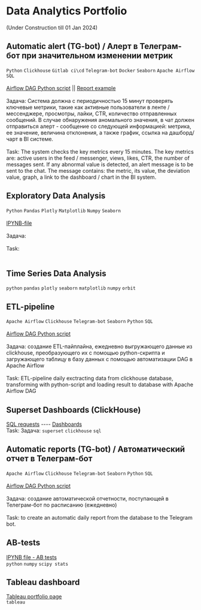 # Data Analytics Portfolio 
(Under Construction till 01 Jan 2024)

## Automatic alert (TG-bot) / Алерт в Телеграм-бот при значительном изменении метрик 
`Python` `Clickhouse` `Gitlab ci\cd` `Telegram-bot` `Docker` `Seaborn` `Apache Airflow` `SQL`<br><br>
[Airflow DAG Python script](https://github.com/annapavlovads/DA_portfolio/blob/main/airflow_dag_etl_tg_bot_reports/an_pavlova_15_min_bot_alert.py) || [Report example](https://drive.google.com/file/d/1j-aiejRbDkbRsspF-a7qtYXs7fUWMQCm/view?usp=share_link)<br><br>
Задача: Система должна с периодичностью 15 минут проверять ключевые метрики, такие как активные пользователи в ленте / мессенджере, просмотры, лайки, CTR, количество отправленных сообщений. В случае обнаружения аномального значения, в чат должен отправиться алерт - сообщение со следующей информацией: метрика, ее значение, величина отклонения, а также график, ссылка на дашборд/чарт в BI системе. <br>
<br>
Task: The system checks the key metrics every 15 minutes. The key metrics are: active users in the feed / messenger, views, likes, CTR, the number of messages sent. If any abnormal value is detected, an alert message is to be sent to the chat. The message contains: the metric, its value, the deviation value, graph, a link to the dashboard / chart in the BI system. <br>

## Exploratory Data Analysis
`Python` `Pandas` `Plotly` `Matplotlib` `Numpy` `Seaborn` <br><br>
[IPYNB-file](https://github.com/annapavlovads/DA_portfolio/) <br><br>
Задача: <br><br>
Task: <br><br>

## Time Series Data Analysis
`python` `pandas` `plotly` `seaborn` `matplotlib` `numpy` `orbit` 

## ETL-pipeline
`Apache Airflow` `Clickhouse` `Telegram-bot` `Seaborn` `Python` `SQL`<br><br>
[Airflow DAG Python script](https://github.com/annapavlovads/DA_portfolio/blob/4e762b085ed0b88933d80835c3ee9334fa1756e1/ETL_pipeline_DAG.py)<br><br>
Задача: создание ETL-пайплайна, ежедневно выгружающего данные из clickhouse, преобразующего их с помощью python-скрипта и загружающего таблицу в базу данных с помощью автоматизации DAG в Apache Airflow <br><br>
Task: ETL-pipeline daily exctracting data from clickhouse database, transforming with python-script and loading result to database with Apache Airflow DAG <br>

## Superset Dashboards (ClickHouse)
[SQL requests]() ---- [Dashboards]() <br>
Task: 
Задача: 
`superset` `clickhouse` `sql` 

## Automatic reports (TG-bot) / Автоматический отчет в Телеграм-бот 
`Apache Airflow` `Clickhouse` `Telegram-bot` `Seaborn` `Python` `SQL`<br><br>
[Airflow DAG Python script](https://github.com/annapavlovads/DA_portfolio/blob/main/airflow_dag_etl_tg_bot_reports/dag_an_pavlova_report_full.py)<br><br>
Задача: создание автоматической отчетности, поступающей в Телеграм-бот по расписанию (ежедневно) <br><br>
Task: to create an automatic daily report from the database to the Telegram bot. <br>

## AB-tests
[IPYNB file - AB tests]() <br>
`python` `numpy` `scipy stats` 

## Tableau dashboard 
[Tableau portfolio page]() <br> 
`tableau`

